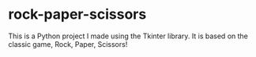 # rock-paper-scissors
This is a Python project  I made using the Tkinter library. It is based on the classic game, Rock, Paper, Scissors!
